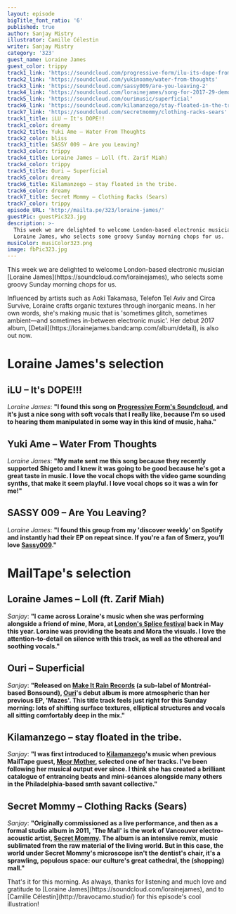 ```yaml
---
layout: episode
bigTitle_font_ratio: '6'
published: true
author: Sanjay Mistry
illustrator: Camille Célestin
writer: Sanjay Mistry
category: '323'
guest_name: Loraine James
guest_color: trippy
track1_link: 'https://soundcloud.com/progressive-form/ilu-its-dope-from-dont-watch-the-sun-pfcd71'
track2_link: 'https://soundcloud.com/yukinoame/water-from-thoughts'
track3_link: 'https://soundcloud.com/sassy009/are-you-leaving-2'
track4_link: 'https://soundcloud.com/lorainejames/song-for-2017-29-demo-ft-zarif-miah-extended-version'
track5_link: 'https://soundcloud.com/ourimusic/superficial'
track6_link: 'https://soundcloud.com/kilamanzego/stay-floated-in-the-tribe'
track7_link: 'https://soundcloud.com/secretmommy/clothing-racks-sears'
track1_title: iLU – It's DOPE!!
track1_color: dreamy
track2_title: Yuki Ame – Water From Thoughts
track2_color: bliss
track3_title: SASSY 009 – Are you Leaving?
track3_color: trippy
track4_title: Loraine James – Loll (ft. Zarif Miah)
track4_color: trippy
track5_title: Ouri – Superficial
track5_color: dreamy
track6_title: Kilamanzego – stay floated in the tribe.
track6_color: dreamy
track7_title: Secret Mommy – Clothing Racks (Sears)
track7_color: trippy
episode_URL: 'http://mailta.pe/323/loraine-james/'
guestPic: guestPic323.jpg
description: >-
  This week we are delighted to welcome London-based electronic musician,
  Loraine James, who selects some groovy Sunday morning chops for us.
musiColor: musiColor323.png
image: fbPic323.jpg
---
```

<p id="introduction">This week we are delighted to welcome London-based electronic musician [Loraine James](https://soundcloud.com/lorainejames), who selects some groovy Sunday morning chops for us.</p>
<p>Influenced by artists such as Aoki Takamasa, Telefon Tel Aviv and Circa Survive, Loraine crafts organic textures through inorganic means. In her own words, she's making music that is 'sometimes glitch, sometimes ambient—and sometimes in-between electronic music'. Her debut 2017 album, [Detail](https://lorainejames.bandcamp.com/album/detail), is also out now.</p>


# Loraine James's selection


## iLU – It's DOPE!!!
_Loraine James_: **"**I found this song on [Progressive Form's Soundcloud](https://soundcloud.com/progressive-form), and it's just a nice song with soft vocals that I really like, because I'm so used to hearing them manipulated in some way in this kind of music, haha.**"**

## Yuki Ame – Water From Thoughts
_Loraine James_: **"**My mate sent me this song because they recently supported Shigeto and I knew it was going to be good because he's got a great taste in music. I love the vocal chops with the video game sounding synths, that make it seem playful. I love vocal chops so it was a win for me!**"**

## SASSY 009 – Are You Leaving?
_Loraine James_: **"**I found this group from my 'discover weekly' on Spotify and instantly had their EP on repeat since. If you're a fan of Smerz, you'll love [Sassy009](https://www.youtube.com/watch?v=dm1OX0qTB9A).**"**


# MailTape's selection

## Loraine James – Loll (ft. Zarif Miah)
_Sanjay_: **"**I came across Loraine's music when she was performing alongside a friend of mine, Mora, at [London's Splice festival](https://www.richmix.org.uk/events/music/splice-festival-2018-day-1) back in May this year. Loraine was providing the beats and Mora the visuals. I love the attention-to-detail on silence with this track, as well as the ethereal and soothing vocals.**"**

## Ouri – Superficial
_Sanjay_: **"**Released on [Make It Rain Records](https://www.justmakeitrain.com/en/) (a sub-label of Montréal-based Bonsound), [Ouri](https://soundcloud.com/ourimusic)'s debut album is more atmospheric than her previous EP, 'Mazes'. This title track feels just right for this Sunday morning: lots of shifting surface textures, elliptical structures and vocals all sitting comfortably deep in the mix.**"**

## Kilamanzego – stay floated in the tribe.
_Sanjay_: **"**I was first introduced to [Kilamanzego](https://soundcloud.com/kilamanzego)'s music when previous MailTape guest, [Moor Mother](https://www.mailta.pe/269/moor-mother/), selected one of her tracks. I've been following her musical output ever since. I think she has created a brilliant catalogue of entrancing beats and mini-séances alongside many others in the Philadelphia-based smth savant collective.**"**

## Secret Mommy – Clothing Racks (Sears)
_Sanjay_: **"**Originally commissioned as a live performance, and then as a formal studio album in 2011, 'The Mall' is the work of Vancouver electro-acoustic artist, [Secret Mommy](https://soundcloud.com/secretmommy). The album is an intensive remix, music sublimated from the raw material of the living world. But in this case, the world under Secret Mommy's microscope isn't the dentist's chair, it's a sprawling, populous space: our culture's great cathedral, the (shopping) mall.**"**

<p id="outroduction">That's it for this morning. As always, thanks for listening and much love and gratitude to [Loraine James](https://soundcloud.com/lorainejames), and to [Camille Célestin](http://bravocamo.studio/) for this episode's cool illustration!</p>
